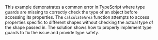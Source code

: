 This example demonstrates a common error in TypeScript where type guards are missing to correctly check the type of an object before accessing its properties. The `calculateArea` function attempts to access properties specific to different shapes without checking the actual type of the shape passed in.  The solution shows how to properly implement type guards to fix the issue and provide type safety.